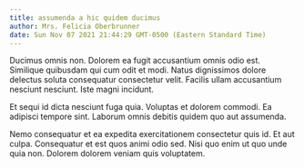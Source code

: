 ```yaml
---
title: assumenda a hic quidem ducimus
author: Mrs. Felicia Oberbrunner
date: Sun Nov 07 2021 21:44:29 GMT-0500 (Eastern Standard Time)
---
```

Ducimus omnis non. Dolorem ea fugit accusantium omnis odio est. Similique quibusdam qui cum odit et modi. Natus dignissimos dolore delectus soluta consequatur consectetur velit. Facilis ullam accusantium nesciunt nesciunt. Iste magni incidunt.

 Et sequi id dicta nesciunt fuga quia. Voluptas et dolorem commodi. Ea adipisci tempore sint. Laborum omnis debitis quidem quo aut assumenda.

 Nemo consequatur et ea expedita exercitationem consectetur quis id. Et aut culpa. Consequatur et est quos animi odio sed. Nisi quo enim ut quo unde quia non. Dolorem dolorem veniam quis voluptatem.